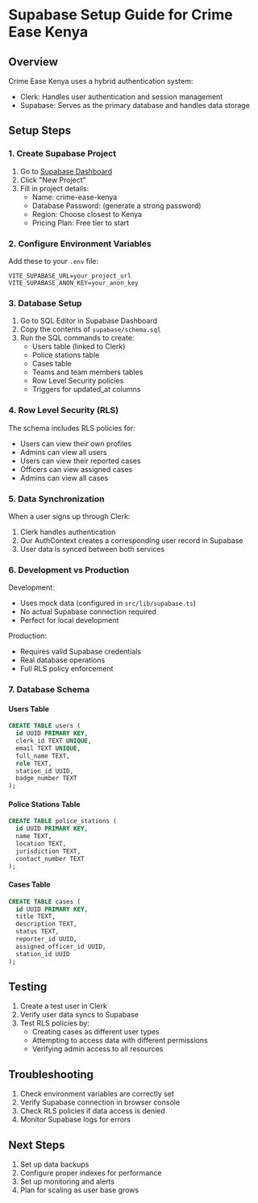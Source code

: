 # Supabase Setup Guide for Crime Ease Kenya

## Overview
Crime Ease Kenya uses a hybrid authentication system:
- Clerk: Handles user authentication and session management
- Supabase: Serves as the primary database and handles data storage

## Setup Steps

### 1. Create Supabase Project
1. Go to [Supabase Dashboard](https://supabase.com/dashboard)
2. Click "New Project"
3. Fill in project details:
   - Name: crime-ease-kenya
   - Database Password: (generate a strong password)
   - Region: Choose closest to Kenya
   - Pricing Plan: Free tier to start

### 2. Configure Environment Variables
Add these to your `.env` file:
```env
VITE_SUPABASE_URL=your_project_url
VITE_SUPABASE_ANON_KEY=your_anon_key
```

### 3. Database Setup
1. Go to SQL Editor in Supabase Dashboard
2. Copy the contents of `supabase/schema.sql`
3. Run the SQL commands to create:
   - Users table (linked to Clerk)
   - Police stations table
   - Cases table
   - Teams and team members tables
   - Row Level Security policies
   - Triggers for updated_at columns

### 4. Row Level Security (RLS)
The schema includes RLS policies for:
- Users can view their own profiles
- Admins can view all users
- Users can view their reported cases
- Officers can view assigned cases
- Admins can view all cases

### 5. Data Synchronization
When a user signs up through Clerk:
1. Clerk handles authentication
2. Our AuthContext creates a corresponding user record in Supabase
3. User data is synced between both services

### 6. Development vs Production
Development:
- Uses mock data (configured in `src/lib/supabase.ts`)
- No actual Supabase connection required
- Perfect for local development

Production:
- Requires valid Supabase credentials
- Real database operations
- Full RLS policy enforcement

### 7. Database Schema

#### Users Table
```sql
CREATE TABLE users (
  id UUID PRIMARY KEY,
  clerk_id TEXT UNIQUE,
  email TEXT UNIQUE,
  full_name TEXT,
  role TEXT,
  station_id UUID,
  badge_number TEXT
);
```

#### Police Stations Table
```sql
CREATE TABLE police_stations (
  id UUID PRIMARY KEY,
  name TEXT,
  location TEXT,
  jurisdiction TEXT,
  contact_number TEXT
);
```

#### Cases Table
```sql
CREATE TABLE cases (
  id UUID PRIMARY KEY,
  title TEXT,
  description TEXT,
  status TEXT,
  reporter_id UUID,
  assigned_officer_id UUID,
  station_id UUID
);
```

## Testing
1. Create a test user in Clerk
2. Verify user data syncs to Supabase
3. Test RLS policies by:
   - Creating cases as different user types
   - Attempting to access data with different permissions
   - Verifying admin access to all resources

## Troubleshooting
1. Check environment variables are correctly set
2. Verify Supabase connection in browser console
3. Check RLS policies if data access is denied
4. Monitor Supabase logs for errors

## Next Steps
1. Set up data backups
2. Configure proper indexes for performance
3. Set up monitoring and alerts
4. Plan for scaling as user base grows
